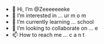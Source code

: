 - 👋 Hi, I’m @Zeeeeeeeke
- 👀 I’m interested in ... ur m o m
- 🌱 I’m currently learning ... school
- 💞️ I’m looking to collaborate on ... e
- 📫 How to reach me ... c a n t

<!---
Zeeeeeeeke/Zeeeeeeeke is a ✨ special ✨ repository because its `README.md` (this file) appears on your GitHub profile.
You can click the Preview link to take a look at your changes.
--->
